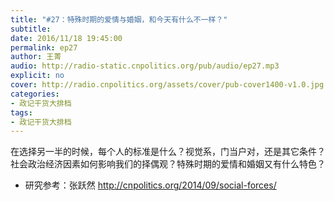 ```yaml
---
title: "#27：特殊时期的爱情与婚姻，和今天有什么不一样？"
subtitle: 
date: 2016/11/18 19:45:00
permalink: ep27
author: 王菁
audio: http://radio-static.cnpolitics.org/pub/audio/ep27.mp3
explicit: no
cover: http://radio.cnpolitics.org/assets/cover/pub-cover1400-v1.0.jpg
categories:
- 政记干货大排档
tags:
- 政记干货大排档
---
```


在选择另一半的时候，每个人的标准是什么？视觉系，门当户对，还是其它条件？社会政治经济因素如何影响我们的择偶观？特殊时期的爱情和婚姻又有什么特色？

- 研究参考：张跃然 http://cnpolitics.org/2014/09/social-forces/
